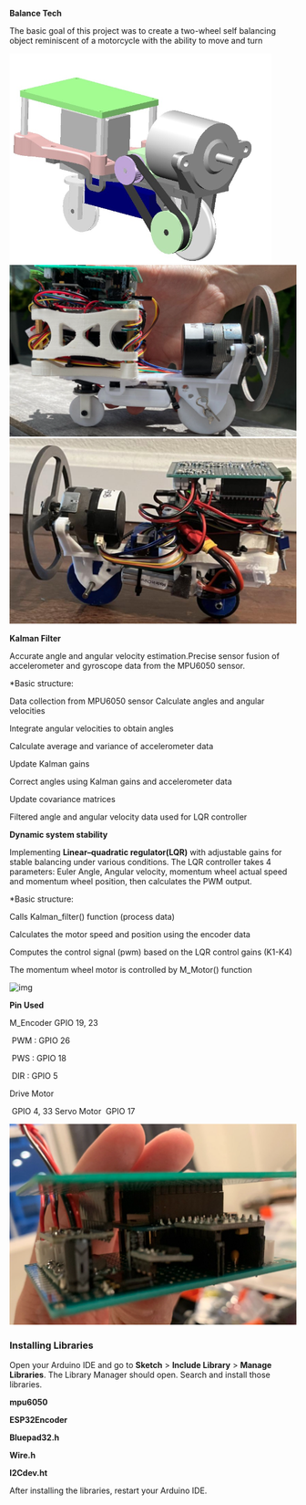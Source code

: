 **Balance Tech**

The basic goal of this project was to create a two-wheel self balancing object reminiscent of a motorcycle with the ability to move and turn


![cad](/pics/cad.png) 
![bike1](/pics/bike1.png)
![bike2](/pics/bike2.png) 

**Kalman Filter**

Accurate angle and angular velocity estimation.Precise sensor fusion of accelerometer and gyroscope data from the MPU6050 sensor.

*Basic structure: 

Data collection from MPU6050 sensor Calculate angles and angular velocities 

Integrate angular velocities to obtain angles

Calculate average and variance of accelerometer data

Update Kalman gains

Correct angles using Kalman gains and accelerometer data

Update covariance matrices

Filtered angle and angular velocity data used for LQR controller

**Dynamic system stability**

Implementing **Linear–quadratic regulator(LQR)** with adjustable gains for stable balancing under various conditions.
The LQR controller takes 4 parameters: Euler Angle, Angular velocity, momentum wheel actual speed and momentum wheel position, then calculates the PWM output. 

*Basic structure:

Calls Kalman_filter() function (process data)

Calculates the motor speed and position using the encoder data

Computes the control signal (pwm) based on the LQR control gains (K1-K4)

The momentum wheel motor is controlled by M_Motor() function





![img](https://i1.wp.com/www.esp32learning.com/wp-content/uploads/2018/12/MH-ET_LIVE_D1_mini_ESP32_pinout.png?resize=696%2C479)


**Pin Used**

M_Encoder GPIO 19, 23

​	PWM : GPIO 26

​	PWS  : GPIO 18

​	DIR    : GPIO 5

Drive Motor

​	GPIO 4, 33
Servo Motor
​	GPIO 17

![circuit](/pics/circuit.png) 
### Installing Libraries

Open your Arduino IDE and go to **Sketch** > **Include Library** > **Manage Libraries**. The Library Manager should open. Search and install those libraries.

**mpu6050**

**ESP32Encoder**

**Bluepad32.h**

**Wire.h**


**I2Cdev.ht**

After installing the libraries, restart your Arduino IDE.	



